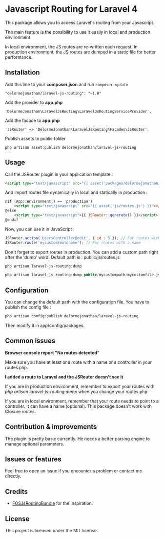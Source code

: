 # Javascript Routing for Laravel 4

This package allows you to access Laravel's routing from your Javascript.

The main feature is the possibility to use it easily in local and production environment. 

In local environment, the JS routes are re-written each request. In production environment, the JS routes are dumped in a static file for better performance.

## Installation

Add this line to your **composer.json** and run `composer update`

```
"delormejonathan/laravel-js-routing": "~1.0"
```

Add the provider to **app.php**

```
'DelormeJonathan\LaravelJsRouting\LaravelJsRoutingServiceProvider',
```

Add the facade to **app.php**

```
'JSRouter' => 'DelormeJonathan\LaravelJsRouting\Facades\JSRouter',
```

Publish assets to public folder

```
php artisan asset:publish delormejonathan/laravel-js-routing
```

## Usage

Call the JSRouter plugin in your application template :

```html
<script type="text/javascript" src="{{ asset('packages/delormejonathan/laravel-js-routing/jsrouter.js') }}"></script>

```

And import routes file dynamically in local and statically in production :

```html
@if (App::environment() == 'production')
	<script type="text/javascript" src="{{ asset('js/routes.js') }}"></script>
@else
	<script type="text/javascript">{{ JSRouter::generate() }}</script>
@endif
```

Now, you can use it in JavaScript :

```javascript
JSRouter.action('UsersController@edit', { id : 5 }); // For routes without a name
JSRouter.route('mycustomroutename'); // For routes with a name
```

Don't forget to export routes in production. You can add a custom path right after the 'dump' word. Default path is : public/js/routes.js

```php
php artisan laravel-js-routing:dump
```

```php
php artisan laravel-js-routing:dump public/mycustompath/mycustomfile.js
```

## Configuration

You can change the default path with the configuration file. You have to publish the config file :

```html
php artisan config:publish delormejonathan/laravel-js-routing
```

Then modify it in app/config/packages.

## Common issues

**Browser console report "No routes detected"**

Make sure you have at least one route with a name or a controller in your routes.php.

**I added a route to Laravel and the JSRouter doesn't see it**

If you are in production environment, remember to export your routes with *php artisan laravel-js-routing:dump* when you change your routes.php

If you are in local environment, remember that your route needs to point to a controller. It can have a name (optional). This package doesn't work with Closure routes.

## Contribution & improvements

The plugin is pretty basic currently. He needs a better parsing engine to manage optional parameters.

## Issues or features

Feel free to open an issue if you encounter a problem or contact me directly.

## Credits

* [FOSJsRoutingBundle](https://github.com/FriendsOfSymfony/FOSJsRoutingBundle) for the inspiration.

## License

This project is licensed under the MIT license.

